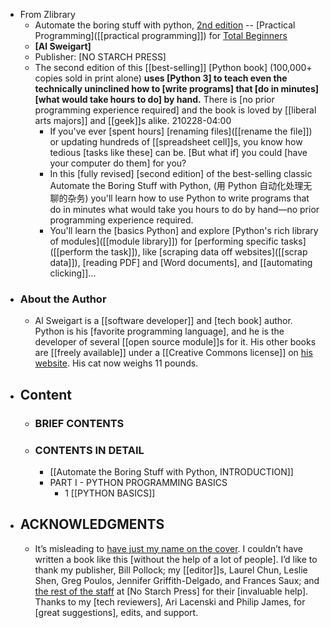 - From Zlibrary
    - Automate the boring stuff with python, [2nd edition](https://en.jp1lib.org/book/5342891/c5ae7c) -- [Practical Programming]([[practical programming]]) for [Total Beginners]([[beginner]])
    - __[Al Sweigart]__
    - Publisher: [NO STARCH PRESS]
    - The second edition of this [[best-selling]] [Python book] (100,000+ copies sold in print alone) **uses [Python 3] to teach even the technically uninclined how to [write programs] that [do in minutes] [what would take hours to do] by hand.** There is [no prior programming experience required] and the book is loved by [[liberal arts majors]] and [[geek]]s alike.
210228-04:00
        - If you've ever [spent hours] [renaming files]([[rename the file]]) or updating hundreds of [[spreadsheet cell]]s, you know how tedious [tasks like these] can be. [But what if] you could [have your computer do them] for you?
        - In this [fully revised] [second edition] of the best-selling classic Automate the Boring Stuff with Python, (用 Python 自动化处理无聊的杂务) you'll learn how to use Python to write programs that do in minutes what would take you hours to do by hand—no prior programming experience required. 
        - You'll learn the [basics Python] and explore [Python's rich library of modules]([[module library]]) for [performing specific tasks]([[perform the task]]), like [scraping data off websites]([[scrap data]]), [reading PDF] and [Word documents], and [[automating clicking]]...
- ### About the Author
    - Al Sweigart is a [[software developer]] and [tech book] author. Python is his [favorite programming language], and he is the developer of several [[open source module]]s for it. His other books are [[freely available]] under a [[Creative Commons license]] on [his website](https://inventwithpython.com/). His cat now weighs 11 pounds.
- ## Content
    - ### BRIEF CONTENTS
    - ### CONTENTS IN DETAIL
        - [[Automate the Boring Stuff with Python, INTRODUCTION]]
        - PART I - PYTHON PROGRAMMING BASICS
            - 1 [[PYTHON BASICS]]
- ## ACKNOWLEDGMENTS
    - It’s misleading to [have just my name on the cover]([[cover]]). I couldn’t have written a book like this [without the help of a lot of people]. I’d like to thank my publisher, Bill Pollock; my [[editor]]s, Laurel Chun, Leslie Shen, Greg Poulos, Jennifer Griffith-Delgado, and Frances Saux; and [the rest of the staff]([[staff]]) at [No Starch Press] for their [invaluable help]. Thanks to my [tech reviewers], Ari Lacenski and Philip James, for [great suggestions], edits, and support.
